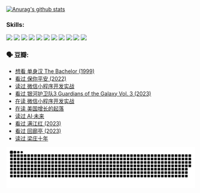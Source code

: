 
[![Anurag's github stats](https://github-readme-stats.vercel.app/api?username=w940853815)](https://github.com/anuraghazra/github-readme-stats)

### Skills:

<code><img height="32" src="https://cdn.jsdelivr.net/npm/simple-icons@v5/icons/python.svg"></code>
<code><img height="32" src="https://cdn.jsdelivr.net/npm/simple-icons@v5/icons/javascript.svg"></code>
<code><img height="32" src="https://cdn.jsdelivr.net/npm/simple-icons@v5/icons/django.svg"></code>
<code><img height="32" src="https://cdn.jsdelivr.net/npm/simple-icons@v5/icons/flask.svg"></code>
<code><img height="32" src="https://cdn.jsdelivr.net/npm/simple-icons@v5/icons/vuetify.svg"></code>
<code><img height="32" src="https://cdn.jsdelivr.net/npm/simple-icons@v5/icons/git.svg"></code>
<code><img height="32" src="https://cdn.jsdelivr.net/npm/simple-icons@v5/icons/docker.svg"></code>
<code><img height="32" src="https://cdn.jsdelivr.net/npm/simple-icons@v5/icons/postgresql.svg"></code>
<code><img height="32" src="https://cdn.jsdelivr.net/npm/simple-icons@v5/icons/elasticsearch.svg"></code>
<code><img height="32" src="https://cdn.jsdelivr.net/npm/simple-icons@v5/icons/macos.svg"></code>
<code><img height="32" src="https://cdn.jsdelivr.net/npm/simple-icons@v5/icons/linux.svg"></code>

### 🗣 豆瓣:

<!-- DOUBAN-ACTIVITIES:START -->
- [想看 单身汉 The Bachelor‎ (1999)](https://www.douban.com/people/136069238/status/4250318861/?_i=85081767)
- [看过 保你平安‎ (2022)](https://www.douban.com/people/136069238/status/4239139510/?_i=85081767)
- [读过 微信小程序开发实战](https://www.douban.com/people/136069238/status/4237321528/?_i=85081767)
- [看过 银河护卫队3 Guardians of the Galaxy Vol. 3‎ (2023)](https://www.douban.com/people/136069238/status/4236631849/?_i=85081767)
- [在读 微信小程序开发实战](https://www.douban.com/people/136069238/status/4230177692/?_i=85081767)
- [在读 美国增长的起落](https://www.douban.com/people/136069238/status/4220055912/?_i=85081767)
- [读过 AI·未来](https://www.douban.com/people/136069238/status/4220054171/?_i=85081767)
- [看过 满江红‎ (2023)](https://www.douban.com/people/136069238/status/4219146433/?_i=85081767)
- [看过 回廊亭‎ (2023)](https://www.douban.com/people/136069238/status/4215992758/?_i=85081767)
- [读过 梁庄十年](https://www.douban.com/people/136069238/status/4206664969/?_i=85081767)
<!-- DOUBAN-ACTIVITIES:END -->


![Snake animation](https://raw.githubusercontent.com/w940853815/w940853815/output/github-contribution-grid-snake.svg)

<!--
**w940853815/w940853815** is a ✨ _special_ ✨ repository because its `README.md` (this file) appears on your GitHub profile.

Here are some ideas to get you started:

- 🔭 I’m currently working on ...
- 🌱 I’m currently learning ...
- 👯 I’m looking to collaborate on ...
- 🤔 I’m looking for help with ...
- 💬 Ask me about ...
- 📫 How to reach me: ...
- 😄 Pronouns: ...
- ⚡ Fun fact: ...
-->
